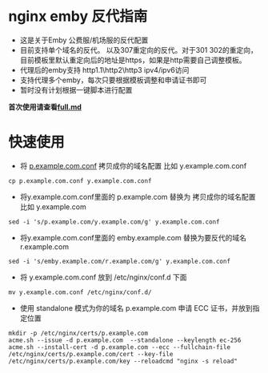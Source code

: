 # nginx emby 反代指南
- 这是关于Emby 公费服/机场服的反代配置
- 目前支持单个域名的反代。 以及307重定向的反代。对于301 302的重定向，目前模板里默认重定向后的地址是https，如果是http需要自己调整模板。
- 代理后的emby支持 http1.1\http2\http3 ipv4/ipv6访问
- 支持代理多个emby，每次只要根据模板调整和申请证书即可
- 暂时没有计划根据一键脚本进行配置

**首次使用请查看[full.md](full.md)**

# 快速使用

- 将 [p.example.com.conf](conf.d/p.example.com.conf) 拷贝成你的域名配置 比如 y.example.com.conf
```shell
cp p.example.com.conf y.example.com.conf
```

- 将y.example.com.conf里面的 p.example.com 替换为 拷贝成你的域名配置 比如 y.example.com
```shell
sed -i 's/p.example.com/y.example.com/g' y.example.com.conf
```

- 将y.example.com.conf里面的 emby.example.com 替换为要反代的域名 r.example.com
```shell
sed -i 's/emby.example.com/r.example.com/g' y.example.com.conf
```

- 将 y.example.com.conf 放到 /etc/nginx/conf.d 下面
```shell
mv y.example.com.conf /etc/nginx/conf.d/
```

- 使用 standalone 模式为你的域名 p.example.com 申请 ECC 证书，并放到指定位置

```shell
mkdir -p /etc/nginx/certs/p.example.com
acme.sh --issue -d p.example.com  --standalone --keylength ec-256
acme.sh --install-cert -d p.example.com --ecc --fullchain-file /etc/nginx/certs/p.example.com/cert --key-file /etc/nginx/certs/p.example.com/key --reloadcmd "nginx -s reload"
```





